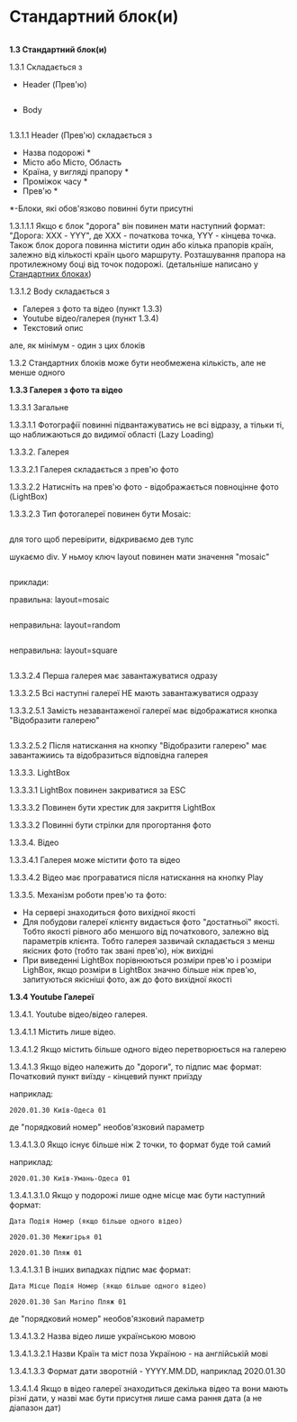 # Стандартний блок(и)

<figure><img src="https://github.com/scholokov/long-travel-2/assets/22824947/c0e93afa-70c0-4a26-8107-45908b8bd6b7" alt=""><figcaption></figcaption></figure>

**1.3 Стандартний блок(и)**

1.3.1 Складається з

*   Header (Прев'ю)&#x20;

    <figure><img src="https://github.com/scholokov/long-travel-2/assets/22824947/3f35fb7a-f481-446a-b397-d836892dfe9d" alt=""><figcaption></figcaption></figure>
*   Body&#x20;

    <figure><img src="https://github.com/scholokov/long-travel-2/assets/22824947/6df61b98-db2c-48e9-9576-95084326c7ed" alt=""><figcaption></figcaption></figure>

1.3.1.1 Header (Прев'ю) складається з

* Назва подорожі \*
* Місто або Місто, Область
* Країна, у вигляді прапору \*
* Проміжок часу \*
* Прев'ю \*

\*-Блоки, які обов'язково повинні бути присутні

1.3.1.1.1 Якщо є блок "дорога" він повинен мати наступний формат: "Дорога: ХХХ - YYY", де XXX - початкова точка, YYY - кінцева точка. Також блок дорога повинна містити один або кілька прапорів країн, залежно від кількості країн цього маршруту. Розташування прапора на протилежному боці від точок подорожі. (детальніше написано у [Стандартних блоках](https://github.com/scholokov/long-travel-2/wiki/4.3-%D0%9F%D0%BE%D0%B4%D0%BE%D1%80%D0%BE%D0%B6.-%D0%A1%D1%82%D0%B0%D0%BD%D0%B4%D0%B0%D1%80%D1%82%D0%BD%D1%96-%D0%B1%D0%BB%D0%BE%D0%BA%D0%B8))

1.3.1.2 Body складається з

* Галерея з фото та відео (пункт 1.3.3)
* Youtube відео/галерея (пункт 1.3.4)
* Текстовий опис

але, як мінімум - один з цих блоків

1.3.2 Стандартних блоків може бути необмежена кількість, але не менше одного

**1.3.3 Галерея з фото та відео**

1.3.3.1 Загальне

1.3.3.1.1 Фотографії повинні підвантажуватись не всі відразу, а тільки ті, що наближаються до видимої області (Lazy Loading)

1.3.3.2. Галерея

1.3.3.2.1 Галерея складається з прев'ю фото

1.3.3.2.2 Натисніть на прев'ю фото - відображається повноцінне фото (LightBox)

1.3.3.2.3 Тип фотогалереї повинен бути Mosaic:

<figure><img src="https://github.com/scholokov/long-travel-2/assets/22824947/8a8488ae-bdbc-4fa8-9934-7e26e352d6b1" alt=""><figcaption></figcaption></figure>

для того щоб перевірити, відкриваємо дев тулс

шукаємо div. У ньмоу ключ layout повинен мати значення "mosaic"

<figure><img src="https://github.com/scholokov/long-travel-2/assets/22824947/19fb6ae2-5e3a-4257-90c9-b7612fb9df74" alt=""><figcaption></figcaption></figure>

приклади:

правильна: layout=mosaic

<figure><img src="https://github.com/scholokov/long-travel-2/assets/22824947/2bece2c3-b5f8-4852-847f-fd4bd9150a8c" alt=""><figcaption></figcaption></figure>

неправильна: layout=random&#x20;

<figure><img src="https://user-images.githubusercontent.com/22824947/206524459-40e71837-3bf1-4e87-934d-c763123269c0.png" alt=""><figcaption></figcaption></figure>

неправильна: layout=square&#x20;

<figure><img src="https://user-images.githubusercontent.com/22824947/206524273-4a38f19d-5812-433a-b1ac-c87a513ed5d5.png" alt=""><figcaption></figcaption></figure>

1.3.3.2.4 Перша галерея має завантажуватися одразу

1.3.3.2.5 Всі наступні галереї НЕ мають завантажуватися одразу

1.3.3.2.5.1 Замість незавантаженої галереї має відображатися кнопка "Відобразити галерею"

<figure><img src="https://github.com/scholokov/long-travel-2/assets/22824947/d5f4b5ba-e2e7-43fd-b722-dd0fbe3bc294" alt=""><figcaption></figcaption></figure>

1.3.3.2.5.2 Після натискання на кнопку "Відобразити галерею" має завантажиись та відобразиться відповідна галерея

1.3.3.3. LightBox

1.3.3.3.1 LightBox повинен закриватися за ESC

1.3.3.3.2 Повинен бути хрестик для закриття LightBox

1.3.3.3.2 Повинні бути стрілки для прогортання фото

1.3.3.4. Відео

1.3.3.4.1 Галерея може містити фото та відео

1.3.3.4.2 Відео має програватися після натискання на кнопку Play

1.3.3.5. Механізм роботи прев'ю та фото:

* На сервері знаходиться фото вихідної якості
* Для побудови галереї клієнту видається фото "достатньої" якості. Тобто якості рівного або меншого від початкового, залежно від параметрів клієнта. Тобто галерея зазвичай складається з менш якісних фото (тобто так звані прев'ю), ніж вихідні
* При виведенні LightBox порівнюються розміри прев'ю і розміри LighBox, якщо розміри в LightBox значно більше ніж прев'ю, запитуються якісніші фото, аж до фото вихідної якості

**1.3.4 Youtube Галереї**

1.3.4.1. Youtube відео/відео галерея.

1.3.4.1.1 Містить лише відео.

1.3.4.1.2 Якщо містить більше одного відео перетворюється на галерею

1.3.4.1.3 Якщо відео належить до "дороги", то підпис має формат: Початковий пункт виїзду - кінцевий пункт приїзду

наприклад:

`2020.01.30 Київ-Одеса 01`

де "порядковий номер" необов'язковий параметр

1.3.4.1.3.0 Якщо існує більше ніж 2 точки, то формат буде той самий

наприклад:

`2020.01.30 Київ-Умань-Одеса 01`

1.3.4.1.3.1.0 Якщо у подорожі лише одне місце має бути наступний формат:

`Дата Подія Номер (якщо більше одного відео)`

`2020.01.30 Межигірья 01`

`2020.01.30 Пляж 01`

1.3.4.1.3.1 В інших випадках підпис має формат:

`Дата Місце Подія Номер (якщо більше одного відео)`

`2020.01.30 San Marino Пляж 01`

де "порядковий номер" необов'язковий параметр

1.3.4.1.3.2 Назва відео лише українською мовою

1.3.4.1.3.2.1 Назви Країн та міст поза Україною - на англійській мові

1.3.4.1.3.3 Формат дати зворотній - YYYY.MM.DD, наприклад 2020.01.30

1.3.4.1.4 Якщо в відео галереї знаходиться декілька відео та вони мають різні дати, у назві має бути присутня лише сама рання дата (а не діапазон дат)
